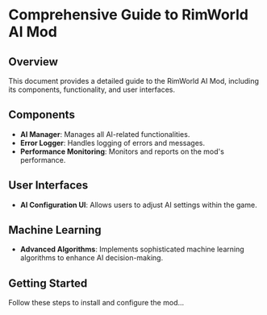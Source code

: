 # Comprehensive Guide to RimWorld AI Mod

## Overview
This document provides a detailed guide to the RimWorld AI Mod, including its components, functionality, and user interfaces.

## Components
- **AI Manager**: Manages all AI-related functionalities.
- **Error Logger**: Handles logging of errors and messages.
- **Performance Monitoring**: Monitors and reports on the mod's performance.

## User Interfaces
- **AI Configuration UI**: Allows users to adjust AI settings within the game.

## Machine Learning
- **Advanced Algorithms**: Implements sophisticated machine learning algorithms to enhance AI decision-making.

## Getting Started
Follow these steps to install and configure the mod...
